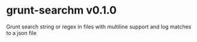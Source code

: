 # grunt-searchm v0.1.0

Grunt search string or regex in files with multiline support and log matches to a json file